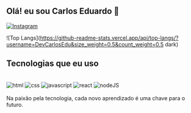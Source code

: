 ## Olá! eu sou Carlos Eduardo 👋

[![Instagram](https://img.shields.io/badge/Instagram-E4405F?style=for-the-badge&logo=instagram&logoColor=white)](https://instagram.com/carlos__alvs)

![Top Langs](https://github-readme-stats.vercel.app/api/top-langs/?username=DevCarlosEdu&size_weight=0.5&count_weight=0.5 dark)

## Tecnologias que eu uso

<div style="display: inline_block"><br>
<img align="center" alt="html" src="https://img.shields.io/badge/HTML-E34F26?style=for-the-badge&logo=html5&logoColor=white"/>
<img align="center" alt="css" src="https://img.shields.io/badge/CSS-1572B6?style=for-the-badge&logo=css3&logoColor=white"/>
<img align="center" alt="javascript" src="https://img.shields.io/badge/JavaScript-F7DF1E?style=for-the-badge&logo=javascript&logoColor=black"/>
<img align="center" alt="react" src="https://img.shields.io/badge/React-20232A?style=for-the-badge&logo=react&logoColor=61DAFB"/>
<img align="center" alt="nodeJS" src="https://img.shields.io/badge/Node.js-43853D?style=for-the-badge&logo=node.js&logoColor=white"/>
</div>
<br>
Na paixão pela tecnologia, cada novo aprendizado é uma chave para o futuro.
